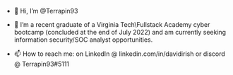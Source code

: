 - 👋 Hi, I’m @Terrapin93
<!--- - 👀 I’m interested in many things. I'm currently just playing with Python.--->
- 🌱 I’m a recent graduate of a Virginia Tech\Fullstack Academy cyber bootcamp (concluded at the end of July 2022) and am currently seeking information security/SOC analyst opportunities.
<!--- 💞️ I’m looking to collaborate on ...--->
- 📫 How to reach me: on LinkedIn @ linkedin.com/in/davidirish or discord @ Terrapin93#5111

<!---
Terrapin93/Terrapin93 is a ✨ special ✨ repository because its `README.md` (this file) appears on your GitHub profile.
You can click the Preview link to take a look at your changes.
--->
